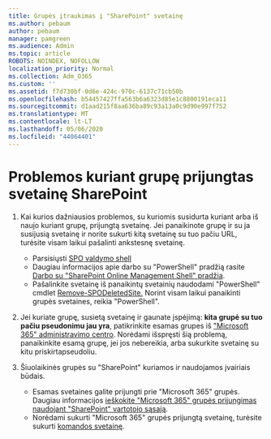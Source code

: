 ```yaml
---
title: Grupės įtraukimas į "SharePoint" svetainę
ms.author: pebaum
author: pebaum
manager: pamgreen
ms.audience: Admin
ms.topic: article
ROBOTS: NOINDEX, NOFOLLOW
localization_priority: Normal
ms.collection: Adm_O365
ms.custom: ''
ms.assetid: f7d730bf-0d6e-424c-970c-6137c71cb50b
ms.openlocfilehash: b54457427ffa563b6a6323d85e1c8800191eca11
ms.sourcegitcommit: d1aad215f8aa636ba89c93a13a0c9d90e997f752
ms.translationtype: MT
ms.contentlocale: lt-LT
ms.lasthandoff: 05/06/2020
ms.locfileid: "44064401"
---
```

# <a name="issues-when-creating-a-group-connected-site-in-sharepoint"></a>Problemos kuriant grupę prijungtas svetainę SharePoint

1. Kai kurios dažniausios problemos, su kuriomis susidurta kuriant arba iš naujo kuriant grupę, prijungtą svetainę.
Jei panaikinote grupę ir su ja susijusią svetainę ir norite sukurti kitą svetainę su tuo pačiu URL, turėsite visam laikui pašalinti ankstesnę svetainę.

   - Parsisiųsti [SPO valdymo shell](https://support.office.com/article/introduction-to-the-sharepoint-online-management-shell-c16941c3-19b4-4710-8056-34c034493429)
   - Daugiau informacijos apie darbo su "PowerShell" pradžią rasite [Darbo su "SharePoint Online Management Shell" pradžia](https://docs.microsoft.com/powershell/module/sharepoint-online/remove-sposite).
   - Pašalinkite svetainę iš panaikintų svetainių naudodami "PowerShell" cmdlet [Remove-SPODeletedSite.](https://docs.microsoft.com/powershell/module/sharepoint-online/remove-sposite?view=sharepoint-ps) Norint visam laikui panaikinti grupės svetaines, reikia "PowerShell".

1. Jei kuriate grupę, susietą svetainę ir gaunate įspėjimą: **kita grupė su tuo pačiu pseudonimu jau yra**, patikrinkite esamas grupes iš ["Microsoft 365" administravimo centro](https://admin.microsoft.com/AdminPortal/Home#/groups). Norėdami išspręsti šią problemą, panaikinkite esamą grupę, jei jos nebereikia, arba sukurkite svetainę su kitu priskirtapseudoliu.

1. Šiuolaikinės grupės su "SharePoint" kuriamos ir naudojamos įvairiais būdais.

   - Esamas svetaines galite prijungti prie "Microsoft 365" grupės. Daugiau informacijos [ieškokite "Microsoft 365" grupės prijungimas naudojant "SharePoint" vartotojo sąsają](https://docs.microsoft.com/sharepoint/dev/transform/modernize-connect-to-office365-group#connect-an-office-365-group-using-the-sharepoint-user-interface).
   - Norėdami sukurti "Microsoft 365" grupės prijungtą svetainę, turėsite sukurti [komandos svetainę](https://admin.microsoft.com/sharepoint).
